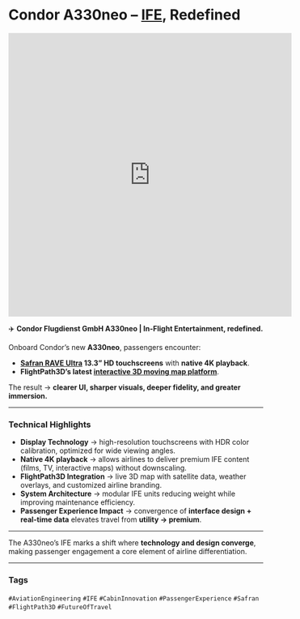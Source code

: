 # Condor A330neo – [IFE](https://www.condor.com/eu/fly-enjoy/on-board/inflight-entertainment/program-a330neo.jsp), Redefined

<iframe 
  src="https://youtube.com/embed/3WdhWxNF6p0" 
  width="560" 
  height="560" 
  style="aspect-ratio: 9/16;" 
  frameborder="0" 
  allowfullscreen>
</iframe>

✈️ **Condor Flugdienst GmbH A330neo | In-Flight Entertainment, redefined.**  

Onboard Condor’s new **A330neo**, passengers encounter:  
- **[Safran RAVE Ultra](https://www.safran-group.com/pressroom/safran-passenger-innovations-launches-rave-ultra-plus-2023-06-04) 13.3” HD touchscreens** with **native 4K playback**.  
- **FlightPath3D’s latest [interactive 3D moving map platform](https://flightpath3d.com/commercial-aviation)**.  

The result → **clearer UI, sharper visuals, deeper fidelity, and greater immersion.**  

---

### Technical Highlights
- **Display Technology** → high-resolution touchscreens with HDR color calibration, optimized for wide viewing angles.  
- **Native 4K playback** → allows airlines to deliver premium IFE content (films, TV, interactive maps) without downscaling.  
- **FlightPath3D Integration** → live 3D map with satellite data, weather overlays, and customized airline branding.  
- **System Architecture** → modular IFE units reducing weight while improving maintenance efficiency.  
- **Passenger Experience Impact** → convergence of **interface design + real-time data** elevates travel from **utility → premium**.  

---

The A330neo’s IFE marks a shift where **technology and design converge**, making passenger engagement a core element of airline differentiation.  

---

### Tags  
`#AviationEngineering` `#IFE` `#CabinInnovation` `#PassengerExperience` `#Safran` `#FlightPath3D` `#FutureOfTravel`
